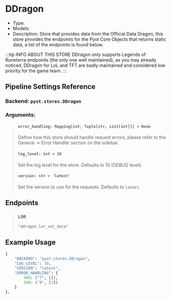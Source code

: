 # DDragon

- Type: <Badge text="Pyot Service" vertical="middle" />
- Models: <Badge text="LOR" type="error" vertical="middle" />
- Description: Store that provides data from the Official Data Dragon, this store provides the endpoints for the Pyot Core Objects that returns static data, a list of the endpoints is found below.

:::tip INFO ABOUT THIS STORE
DDragon only supports Legends of Runeterra endpoints (the only one well maintained), as you may already noticed, DDragon for LoL and TFT are badly maintained and considered low priority for the game team.
:::

## Pipeline Settings Reference
### Backend: `pyot.stores.DDragon`
### Arguments:
> #### `error_handling: Mapping[int, Tuple[str, List[int]]] = None`
> Define how this store should handle request errors, please refer to the General -> Error Handler section on the sidebar.
>
> #### `log_level: int = 10`
> Set the log level for the store. Defaults to 10 (DEBUG level).
>
> #### `version: str = 'latest'`
> Set the version to use for the requests. Defaults to `latest`.

## Endpoints

> ### `LOR` <Badge text="Model" type="warning" vertical="middle" />
>`"ddragon_lor_set_data"`

## Example Usage

```python
{
    "BACKEND": "pyot.stores.DDragon",
    "LOG_LEVEL": 30,
    "VERSION": "latest",
    "ERROR_HANDLING": {
        404: ("T", []),
        500: ("R", [3])
    }
},
```